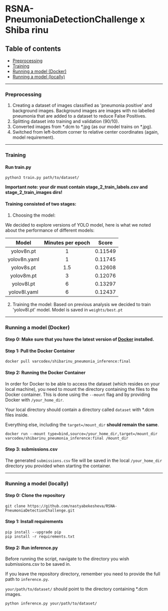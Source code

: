 # RSNA-PneumoniaDetectionChallenge x Shiba rinu

## Table of contents

- [Preprocessing](#Preprocessing)
- [Training](#Training)
- [Running a model (Docker)](#Running-a-model-(Docker))
- [Running a model (locally)](#Running-a-model-(locally))

-----

### Preprocessing

1. Creating a dataset of images classified as 'pneumonia positive' and background images.
   Background images are images with no labelled pneumonia that are added to a dataset to reduce False Positives.
2. Splitting dataset into training and validation (90/10).
3. Converted images from *.dcm to *.jpg (as our model trains on *.jpg).
4. Switched from left-bottom corner to relative center coordinates (again, model requirement).

-----

### Training

#### Run train.py

```
python3 train.py path/to/dataset/
```

**Important note: your dir must contain stage_2_train_labels.csv and stage_2_train_images dirs!**

#### Training consisted of two stages:

1. Choosing the model:

We decided to explore versions of YOLO model, here is what we noted about the performance of different models:

|  **Model**   | **Minutes per epoch** | **Score** |
|:------------:|:---------------------:|:---------:|
|  yolov8n.pt  |           1           |  0.11549  |
| yolov8n.yaml |           1           |  0.11745  |
|  yolov8s.pt  |          1.5          |  0.12608  |
|  yolov8m.pt  |           3           |  0.12076  |
|  yolov8l.pt  |           6           |  0.13297  |
| yolov8l.yaml |           6           |  0.12437  |

2. Training the model: Based on previous analysis we decided to train 'yolov8l.pt' model. Model is saved in
   `weights/best.pt`

-----

### Running a model (Docker)

#### Step 0: Make sure that you have the latest version of [Docker](https://www.docker.com/products/docker-desktop/) installed.

#### Step 1: Pull the Docker Container

```
docker pull varcodex/shibarinu_pneumonia_inference:final
```

#### Step 2: Running the Docker Container

In order for Docker to be able to access the dataset (which resides on your local machine),
you need to mount the directory containing the files to the Docker container. This is done using the `--mount` flag and
by providing Docker with `/your_home_dir`.

Your local directory should contain a directory called `dataset` with *.dcm files inside.

Everything else, including the `target=/mount_dir` **should remain the same**.

```
docker run --mount type=bind,source=/your_home_dir,target=/mount_dir varcodex/shibarinu_pneumonia_inference:final /mount_dir
```

#### Step 3: submissions.csv

The generated `submissions.csv` file will be saved in the local `/your_home_dir` directory you provided when starting
the container.

------

### Running a model (locally)

#### Step 0: Clone the repository

```
git clone https://github.com/nastyabekesheva/RSNA-PneumoniaDetectionChallenge.git
```

#### Step 1: Install requirements

```
pip install --upgrade pip
pip install -r requirements.txt
```

#### Step 2: Run inference.py

Before running the script, navigate to the directory you wish submissions.csv to be saved in.

If you leave the repository directory, remember you need to provide the full path to `inference.py`.

`your/path/to/dataset/` should point to the directory containing *.dcm images.


```
python inference.py your/path/to/dataset/
```

[//]: # (------)
[//]: # (### Visualizing)


